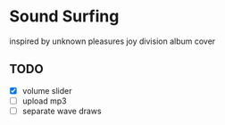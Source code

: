 # Sound Surfing

inspired by unknown pleasures joy division album cover

## TODO

- [x] volume slider
- [ ] upload mp3
- [ ] separate wave draws